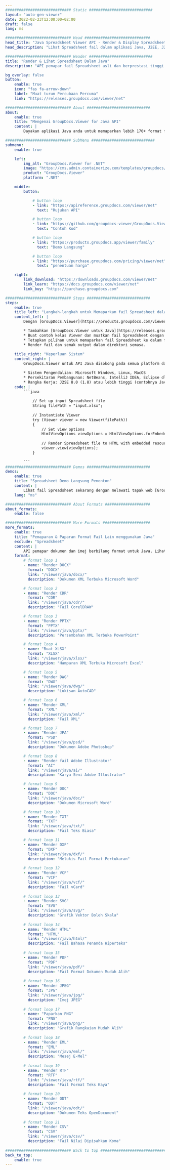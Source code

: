 ```yaml
---
############################# Static ############################
layout: "auto-gen-viewer"
date: 2022-02-23T12:00:00+02:00
draft: false
lang: ms

############################# Head #############################
head_title: "Java Spreadsheet Viewer API - Render & Display Spreadsheet dalam Java Apps"
head_description: "Lihat Spreadsheet fail dalam aplikasi Java, J2EE, J2SE. Menyokong melihat 170+ format fail dokumen dan imej dalam mod HTML, PDF atau imej dengan ciri lanjutan untuk mengurus pilihan melihat dokumen."

############################# Header ############################
title: "Render & Lihat Spreadsheet Dalam Java" 
description: "API pemapar fail Spreadsheet asli dan berprestasi tinggi untuk aplikasi berasaskan Java, J2EE dan J2SE, menyokong pelbagai ciri tambahan untuk menyesuaikan penampilan format dokumen output." 

bg_overlay: false
button:
    enable: true
    icon: "fas fa-arrow-down"
    label: "Muat turun Percubaan Percuma"
    link: "https://releases.groupdocs.com/viewer/net"

############################# About ############################
about:
    enable: true
    title: "Mengenai GroupDocs.Viewer for Java API" 
    content: |
        Dayakan aplikasi Java anda untuk memaparkan lebih 170+ format fail dalam mod HTML, PDF atau imej menggunakan GroupDocs.Viewer untuk API Java tanpa sebarang perisian tambahan dipasang; seperti Microsoft Office, Apache Open Office, Adobe Acrobat Reader dll. Pembangun boleh melihat semua imej dan jenis dokumen popular dengan mudah termasuk Microsoft Office, OpenDocument, HTML, PDF, Arkib, Gambar rajah, Photoshop, AutoCAD dan format bahasa pengaturcaraan di dalam aplikasi Java dengan rendering yang pantas dan berkualiti tinggi.

############################# SubMenu ############################
submenu:
    enable: true

    left:
        img_alt: "GroupDocs.Viewer for .NET"
        image: "https://cms.admin.containerize.com/templates/groupdocs/images/product-logos/90x90-noborder/groupdocs-viewer-net.png"
        product: "GroupDocs.Viewer"
        platform: ".NET"

    middle:
        button:

            # button loop
            - link: "https://apireference.groupdocs.com/viewer/net"
              text: "Rujukan API"

            # button loop
            - link: "https://github.com/groupdocs-viewer/GroupDocs.Viewer-for-.NET"
              text: "Contoh Kod"

            # button loop
            - link: "https://products.groupdocs.app/viewer/family"
              text: "Demo Langsung"

            # button loop
            - link: "https://purchase.groupdocs.com/pricing/viewer/net"
              text: "penentuan harga"

    right:
        link_download: "https://downloads.groupdocs.com/viewer/net"
        link_learn: "https://docs.groupdocs.com/viewer/net"
        link_buy: "https://purchase.groupdocs.com"

############################# Steps ############################
steps:
    enable: true
    title_left: "Langkah-langkah untuk Memaparkan fail Spreadsheet dalam Java" 
    content_left: |
        Dengan [GroupDocs.Viewer](https://products.groupdocs.com/viewer/java/) anda boleh memaparkan Spreadsheet kepada HTML, JPEG, PNG atau PDF dalam beberapa langkah.

        * Tambahkan [GroupDocs.Viewer untuk Java](https://releases.groupdocs.com/viewer/java/) sebagai pergantungan kepada projek anda. 
        * Buat contoh kelas Viewer dan muatkan fail Spreadsheet dengan laluan penuh. 
        * Tetapkan pilihan untuk memaparkan fail Spreadsheet ke dalam format HTML, PNG, JPEG atau PDF. 
        * Render fail dan semak output dalam direktori semasa. 
        
    title_right: "Keperluan Sistem" 
    content_right: |
        GroupDocs.Viewer untuk API Java disokong pada semua platform dan sistem pengendalian utama. Sebelum melaksanakan kod di bawah, sila pastikan anda mempunyai prasyarat berikut dipasang pada sistem anda.

        * Sistem Pengendalian: Microsoft Windows, Linux, MacOS 
        * Persekitaran Pembangunan: NetBeans, IntelliJ IDEA, Eclipse dll. 
        * Rangka Kerja: J2SE 8.0 (1.8) atau lebih tinggi (contohnya Java 17) 
    code: |
        ```java
                        
            // Set up input Spreadsheet file
            String filePath = "input.xlsx";
        
            // Instantiate Viewer
            try (Viewer viewer = new Viewer(filePath))
            {
            	// Set view options 
            	HtmlViewOptions viewOptions = HtmlViewOptions.forEmbeddedResources();
                    
            	// Render Spreadsheet file to HTML with embedded resources
            	viewer.view(viewOptions);
            }
             
        ```
############################# Demos ############################
demos:
    enable: true
    title: "Spreadsheet Demo Langsung Penonton"
    content: |
        Lihat fail Spreadsheet sekarang dengan melawati tapak web [GroupDocs.Viewer Online Apps](https://products.groupdocs.app/viewer/excel).
    lang: "ms"

############################# About Formats ####################
about_formats:
    enable: false

############################# More Formats #####################
more_formats:
    enable: true
    title: "Pemaparan & Paparan Format Fail Lain menggunakan Java"
    exclude: "Spreadsheet"
    content: |
        API pemapar dokumen dan imej berbilang format untuk Java. Lihat beberapa format fail popular di bawah tanpa sebarang pemapar luaran.
    format: 
        # format loop 1
        - name: "Render DOCX"
          format: "DOCX"
          link: "/viewer/java/docx/"
          description: "Dokumen XML Terbuka Microsoft Word" 

        # format loop 2
        - name: "Render CDR" 
          format: "CDR"
          link: "/viewer/java/cdr/"
          description: "Fail CorelDRAW" 

        # format loop 3
        - name: "Render PPTX"
          format: "PPTX"
          link: "/viewer/java/pptx/"
          description: "Persembahan XML Terbuka PowerPoint" 

        # format loop 4
        - name: "Buat XLSX"
          format: "XLSX"
          link: "/viewer/java/xlsx/"
          description: "Hamparan XML Terbuka Microsoft Excel" 

        # format loop 5
        - name: "Render DWG"
          format: "DWG"
          link: "/viewer/java/dwg/"
          description: "Lukisan AutoCAD"

        # format loop 6
        - name: "Render XML"
          format: "XML"
          link: "/viewer/java/xml/"
          description: "Fail XML"

        # format loop 7
        - name: "Render JPA"
          format: "PSD"
          link: "/viewer/java/psd/"
          description: "Dokumen Adobe Photoshop"

        # format loop 8
        - name: "Render fail Adobe Illustrator"
          format: "AI"
          link: "/viewer/java/ai/"
          description: "Karya Seni Adobe Illustrator"

        # format loop 9
        - name: "Render DOC"
          format: "DOC"
          link: "/viewer/java/doc/"
          description: "Dokumen Microsoft Word" 

        # format loop 10
        - name: "Render TXT" 
          format: "TXT"
          link: "/viewer/java/txt/"
          description: "Fail Teks Biasa" 

        # format loop 11
        - name: "Render DXF" 
          format: "DXF"
          link: "/viewer/java/dxf/"
          description: "Melukis Fail Format Pertukaran"  
          
        # format loop 12
        - name: "Render VCF"
          format: "VCF"
          link: "/viewer/java/vcf/"
          description: "Fail vCard"  
              
        # format loop 13
        - name: "Render SVG"
          format: "SVG"
          link: "/viewer/java/svg/"
          description: "Grafik Vektor Boleh Skala" 
          
        # format loop 14
        - name: "Render HTML"
          format: "HTML"
          link: "/viewer/java/html/"
          description: "Fail Bahasa Penanda Hiperteks" 
          
        # format loop 15
        - name: "Render PDF"
          format: "PDF"
          link: "/viewer/java/pdf/"
          description: "Fail Format Dokumen Mudah Alih"
          
        # format loop 16
        - name: "Render JPEG"
          format: "JPG"
          link: "/viewer/java/jpg/"
          description: "Imej JPEG"
          
        # format loop 17
        - name: "Paparkan PNG"
          format: "PNG"
          link: "/viewer/java/png/"
          description: "Grafik Rangkaian Mudah Alih" 
          
        # format loop 18
        - name: "Render EML"
          format: "EML"
          link: "/viewer/java/eml/"
          description: "Mesej E-Mel" 
          
        # format loop 19
        - name: "Render RTF"
          format: "RTF"
          link: "/viewer/java/rtf/"
          description: "Fail Format Teks Kaya" 
          
        # format loop 20
        - name: "Render ODT"
          format: "ODT"
          link: "/viewer/java/odt/"
          description: "Dokumen Teks OpenDocument" 
          
        # format loop 21
        - name: "Render CSV"
          format: "CSV"
          link: "/viewer/java/csv/"
          description: "Fail Nilai Dipisahkan Koma" 
          
############################# Back to top ###############################
back_to_top:
    enable: true
---
```

